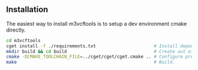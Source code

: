 
## Installation
The easiest way to install m3vcftools is to setup a dev environment cmake directly.
```bash
cd m3vcftools
cget install -f ./requirements.txt                      # Install dependencies locally.
mkdir build && cd build                                 # Create out of source build directory.
cmake -DCMAKE_TOOLCHAIN_FILE=../cget/cget/cget.cmake .. # Configure project with dependency paths.
make                                                    # Build.
```

